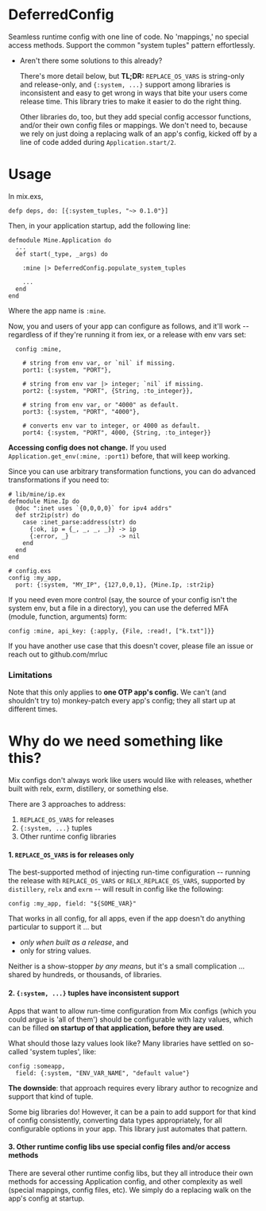 # DeferredConfig

Seamless runtime config with one line of code.
No 'mappings,' no special access methods.
Support the common "system tuples" pattern effortlessly.

- Aren't there some solutions to this already?

  There's more detail below, but
  **TL;DR:** `REPLACE_OS_VARS` is string-only and release-only,
  and `{:system, ...}` support among libraries is inconsistent
  and easy to get wrong in ways that bite your users
  come release time. This library tries to make it easier
  to do the right thing.

  Other libraries do, too, but they
  add special config accessor functions, and/or their
  own config files or mappings. We don't need to,
  because we rely on just doing a replacing walk
  of an app's config, kicked off by a line
  of code added during `Application.start/2`.

# Usage

In mix.exs,

    defp deps, do: [{:system_tuples, "~> 0.1.0"}]

Then, in your application startup, add the following line:

    defmodule Mine.Application do
      ...
      def start(_type, _args) do

        :mine |> DeferredConfig.populate_system_tuples

        ...
      end
    end

Where the app name is `:mine`.

Now, you and users of your app can configure
as follows, and it'll work -- regardless of if they're
running it from iex, or a release with env vars set:

      config :mine, 
      
        # string from env var, or `nil` if missing.
        port1: {:system, "PORT"},

        # string from env var |> integer; `nil` if missing.
        port2: {:system, "PORT", {String, :to_integer}},
        
        # string from env var, or "4000" as default.
        port3: {:system, "PORT", "4000"},
        
        # converts env var to integer, or 4000 as default.
        port4: {:system, "PORT", 4000, {String, :to_integer}}

**Accessing config does not change.** If you used
`Application.get_env(:mine, :port1)` before, that will
keep working.

Since you can use arbitrary transformation functions,
you can do advanced transformations if you need to:

    # lib/mine/ip.ex
    defmodule Mine.Ip do
      @doc ":inet uses `{0,0,0,0}` for ipv4 addrs"
      def str2ip(str) do
        case :inet_parse:address(str) do
          {:ok, ip = {_, _, _, _}} -> ip
          {:error, _}              -> nil
        end
      end
    end

    # config.exs 
    config :my_app,
      port: {:system, "MY_IP", {127,0,0,1}, {Mine.Ip, :str2ip}

If you need even more control (say, the
source of your config isn't the system env, but a file
in a directory), you can use the deferred MFA (module, function,
arguments) form:

    config :mine, api_key: {:apply, {File, :read!, ["k.txt"]}}

If you have another use case that this doesn't cover, 
please file an issue or reach out to github.com/mrluc

### Limitations

Note that this only applies to **one OTP app's config.**
We can't (and shouldn't try to) monkey-patch every app's 
config; they all start up at different times.


# Why do we need something like this?

Mix configs don't always work like users would
like with releases, whether built with relx, exrm, 
distillery, or something else.

There are 3 approaches to address:

1. `REPLACE_OS_VARS` for releases
2. `{:system, ...}` tuples
3. Other runtime config libraries


#### 1. `REPLACE_OS_VARS` is for releases only

The best-supported method
of injecting run-time configuration -- running the release
with `REPLACE_OS_VARS` or `RELX_REPLACE_OS_VARS`, supported 
by `distillery`, `relx` and `exrm` -- will result in 
config like the following:

    config :my_app, field: "${SOME_VAR}"

That works in all config, for all apps, even if the app doesn't
do anything particular to support it ... but
  
  - *only when built as a release*, and
  - only for string values.

Neither is a show-stopper *by any means*, but it's a small
complication ... shared by hundreds, or thousands, of
libraries.
  
#### 2. `{:system, ...}` tuples have inconsistent support
  
Apps that want to allow
run-time configuration from Mix configs (which you could
argue is 'all of them') should be configurable
with lazy values, which can be filled **on startup of 
that application, before they are used**.

What should those lazy values look like? Many libraries have 
settled on so-called 'system tuples', like:

    config :someapp, 
      field: {:system, "ENV_VAR_NAME", "default value"}

**The downside**: that approach requires every
library author to recognize and support that kind
of tuple. 

Some big libraries do! However, it can be a pain to add 
support for that kind of config consistently, converting 
data types appropriately, for all configurable options in 
your app. This library just automates that pattern.

#### 3. Other runtime config libs use special config files and/or access methods

There are several other runtime config libs, but
they all introduce their own methods for accessing
Application config, and other complexity as well
(special mappings, config files, etc).
We simply do a replacing walk on the app's config
at startup.
